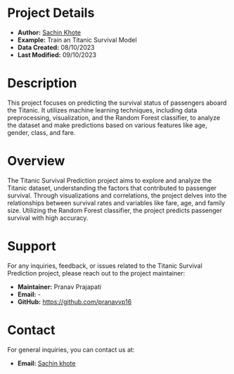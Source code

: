 # Project Details

- **Author:** [Sachin Khote](https://github.com/sachinkhote)
- **Example:** Train an Titanic Survival Model
- **Data Created:** 08/10/2023
- **Last Modified:** 09/10/2023

# Description

This project focuses on predicting the survival status of passengers aboard the Titanic. It utilizes machine learning techniques, including data preprocessing, visualization, and the Random Forest classifier, to analyze the dataset and make predictions based on various features like age, gender, class, and fare.

# Overview

The Titanic Survival Prediction project aims to explore and analyze the Titanic dataset, understanding the factors that contributed to passenger survival. Through visualizations and correlations, the project delves into the relationships between survival rates and variables like fare, age, and family size. Utilizing the Random Forest classifier, the project predicts passenger survival with high accuracy.

# Support
For any inquiries, feedback, or issues related to the Titanic Survival Prediction project, please reach out to the project maintainer:

- **Maintainer:** Pranav Prajapati  
- **Email:** -  
- **GitHub:** https://github.com/pranavvp16  

# Contact
For general inquiries, you can contact us at:  
- **Email:** [Sachin khote](sachinkhote451@gmail.com)

